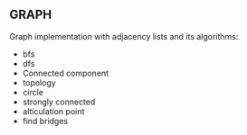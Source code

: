 ## GRAPH

Graph implementation with adjacency lists and its algorithms:
- bfs
- dfs
- Connected component
- topology
- circle
- strongly connected
- alticulation point
- find bridges
